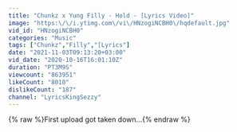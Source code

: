 ```yaml
---
title: "Chunkz x Yung Filly - Hold - [Lyrics Video]"
image: "https:\/\/i.ytimg.com\/vi\/HNzogiNCBH0\/hqdefault.jpg"
vid_id: "HNzogiNCBH0"
categories: "Music"
tags: ["Chunkz","Filly","[Lyrics"]
date: "2021-11-03T09:13:20+03:00"
vid_date: "2020-10-16T16:01:10Z"
duration: "PT3M9S"
viewcount: "863951"
likeCount: "8010"
dislikeCount: "187"
channel: "LyricsKingSezzy"
---
```

{% raw %}First upload got taken down...{% endraw %}
